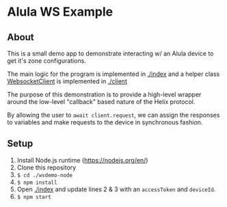 # Alula WS Example

## About

This is a small demo app to demonstrate interacting w/ an Alula device to get it's zone configurations.

The main logic for the program is implemented in [./index](./index.js) and a helper class [WebsocketClient](./client.js) is implemented in [./client](./client.js)

The purpose of this demonstration is to provide a high-level wrapper around the low-level "callback" based nature of the Helix protocol.

By allowing the user to `await client.request`, we can assign the responses to variables and make requests to the device in synchronous fashion.

## Setup

1. Install Node.js runtime (https://nodejs.org/en/)
1. Clone this repository
1. `$ cd ./wsdemo-node`
1. `$ npm install`
1. Open [./index](./index.js) and update lines 2 & 3 with an `accessToken` and `deviceId`.
1. `$ npm start`
